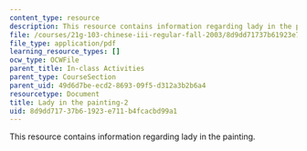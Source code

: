```yaml
---
content_type: resource
description: This resource contains information regarding lady in the painting.
file: /courses/21g-103-chinese-iii-regular-fall-2003/8d9dd71737b61923e711b4fcacbd99a1_MIT21G_103F03_painting2.pdf
file_type: application/pdf
learning_resource_types: []
ocw_type: OCWFile
parent_title: In-class Activities
parent_type: CourseSection
parent_uid: 49d6d7be-ecd2-8693-09f5-d312a3b2b6a4
resourcetype: Document
title: Lady in the painting-2
uid: 8d9dd717-37b6-1923-e711-b4fcacbd99a1
---
```

This resource contains information regarding lady in the painting.

